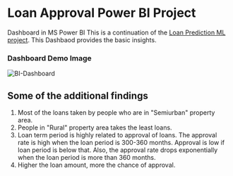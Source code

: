 # Loan Approval Power BI Project
Dashboard in MS Power BI
This is a continuation of the [Loan Prediction ML project](https://github.com/shadabalam167/Loan_Approval_Prediction). This Dashbaod provides the basic insights.

### Dashboard Demo Image
![BI-Dashboard](https://github.com/shadabalam167/Loan_Approval_Power_BI_Project/assets/105577347/72fe6fba-bc99-47f3-870a-0c42e3b2df42)

## Some of the additional findings
1. Most of the loans taken by people who are in "Semiurban" property area.
2. People in "Rural" property area takes the least loans.
3. Loan term period is highly related to approval of loans. The approval rate is high when the loan period is 300-360 months. Approval is low if loan period is below that. Also, the approval rate drops exponentially when the loan period is more than 360 months.
4. Higher the loan amount, more the chance of approval.

